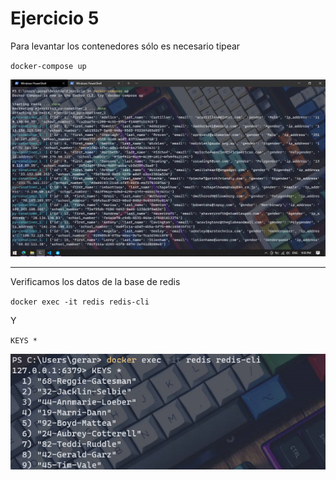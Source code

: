 # Ejercicio 5

Para levantar los contenedores sólo es necesario tipear

`docker-compose up`

![creating-volume](./images/docker-compose.png)

---

Verificamos los datos de la base de redis

`docker exec -it redis redis-cli`

Y

`KEYS *`

![creating-network](./images/redis-cli.png)

